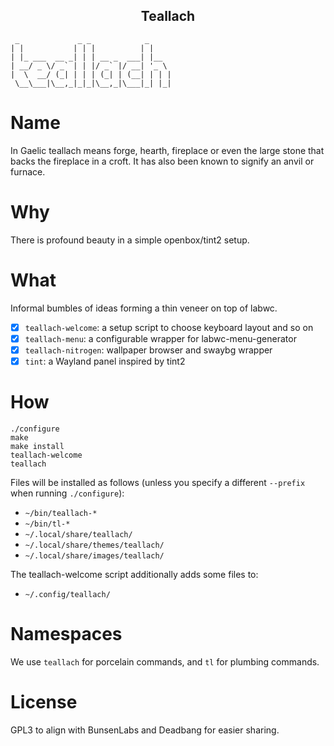 <h2 align="center">Teallach</h2>

```
 _             _ _            _
| |           | | |          | |
| |_ ___  __ _| | | __ _  ___| |__
| __/ _ \/ _` | | |/ _` |/ __| '_ \
|  \  __/ (_| | | | (_| | (__| | | |
 \__\___|\__,_|_|_|\__,_|\___|_| |_|
```

# Name

In Gaelic teallach means forge, hearth, fireplace or even the large stone that
backs the fireplace in a croft. It has also been known to signify an anvil or
furnace.

# Why

There is profound beauty in a simple openbox/tint2 setup.

# What

Informal bumbles of ideas forming a thin veneer on top of labwc.

- [x] `teallach-welcome`: a setup script to choose keyboard layout and so on
- [x] `teallach-menu`: a configurable wrapper for labwc-menu-generator
- [x] `teallach-nitrogen`: wallpaper browser and swaybg wrapper
- [x] `tint`: a Wayland panel inspired by tint2

# How

    ./configure
    make
    make install
    teallach-welcome
    teallach

Files will be installed as follows (unless you specify a different `--prefix`
when running `./configure`):

- `~/bin/teallach-*`
- `~/bin/tl-*`
- `~/.local/share/teallach/`
- `~/.local/share/themes/teallach/`
- `~/.local/share/images/teallach/`

The teallach-welcome script additionally adds some files to:

- `~/.config/teallach/`

# Namespaces

We use `teallach` for porcelain commands, and `tl` for plumbing commands.

# License

GPL3 to align with BunsenLabs and Deadbang for easier sharing.
